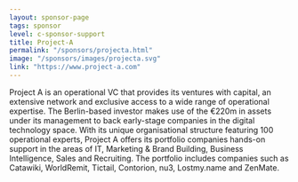 ```yaml
---
layout: sponsor-page
tags: sponsor
level: c-sponsor-support
title: Project-A
permalink: "/sponsors/projecta.html"
image: "/sponsors/images/projecta.svg"
link: "https://www.project-a.com"
---
```


Project A is an operational VC that provides its ventures with capital, an extensive network and exclusive access to a wide range of operational expertise. The Berlin-based investor makes use of the €220m in assets under its management to back early-stage companies in the digital technology space. With its unique organisational structure featuring 100 operational experts, Project A offers its portfolio companies hands-on support in the areas of IT, Marketing & Brand Building, Business Intelligence, Sales and Recruiting. The portfolio includes companies such as Catawiki, WorldRemit, Tictail, Contorion, nu3, Lostmy.name and ZenMate.
